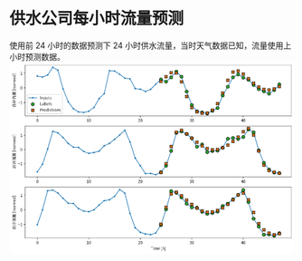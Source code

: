 # 供水公司每小时流量预测
使用前 24 小时的数据预测下 24 小时供水流量，当时天气数据已知，流量使用上小时预测数据。
![predicted](https://github.com/wang-yutao/water_supply_forecast/blob/master/predicted.png)
